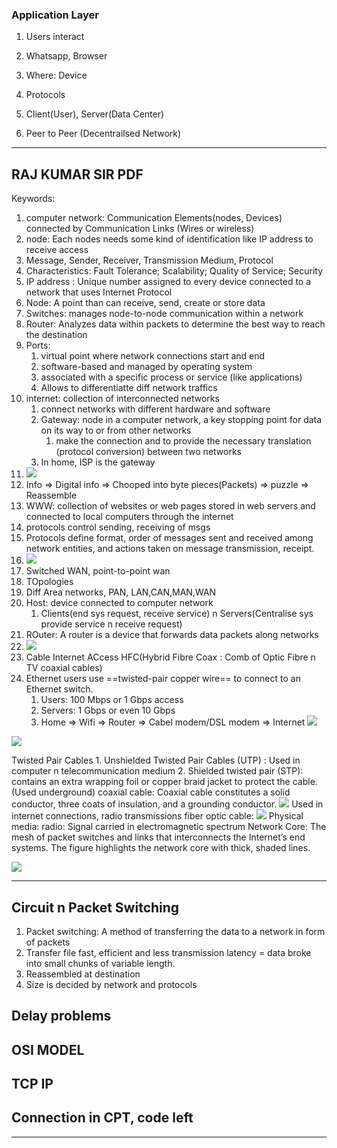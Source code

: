 
### Application Layer

1. Users interact
2. Whatsapp, Browser
3. Where:  Device
4. Protocols

5. Client(User), Server(Data Center)
6. Peer to Peer  (Decentrailsed Network) 


---
## RAJ KUMAR SIR PDF

Keywords:

1. computer network: Communication Elements(nodes, Devices) connected by Communication Links (Wires or wireless)
2. node: Each nodes needs some kind of identification like IP address to receive access
3. Message, Sender, Receiver, Transmission Medium, Protocol
4. Characteristics: Fault Tolerance; Scalability; Quality of Service; Security
5. IP address : Unique number assigned to every device connected to a network that uses Internet Protocol
6. Node: A point than can receive, send, create or store data
7. Switches: manages node-to-node communication within a network
8. Router: Analyzes data within packets to determine the best way to reach the destination
9. Ports: 
	1. virtual point where network connections start and end
	2. software-based and managed by operating system
	3. associated with a specific process or service (like applications)
	4. Allows to differentiatte diff network traffics
10. internet: collection of interconnected networks
	1. connect networks with different hardware and software
	2. Gateway: node in a computer network, a key stopping point for data on its way to or from other networks
		1. make the connection and to provide the necessary translation (protocol conversion) between two networks
	3. In home, ISP is the gateway
11. ![](/ZettleKasten/Unsorted/Attachment/Pasted_image_20250820074415.png)
12. Info => Digital info => Chooped into byte pieces(Packets) => puzzle => Reassemble
13. WWW: collection of websites or web pages stored in web servers and connected to local computers through the internet
14. protocols control sending, receiving of msgs
15. Protocols define format, order of messages sent and received among network entities, and actions taken on message transmission, receipt.
16. ![](/ZettleKasten/Unsorted/Attachment/Pasted_image_20250820074910.png)
17. Switched WAN, point-to-point wan
18. TOpologies
19. Diff Area networks, PAN, LAN,CAN,MAN,WAN
20. Host: device connected to computer network
	1. Clients(end sys request, receive service) n Servers(Centralise sys provide service n receive request)
21. ROuter: A router is a device that forwards data packets along networks
22. ![](/ZettleKasten/Unsorted/Attachment/Pasted_image_20250820081606.png)
23. Cable Internet ACcess   HFC(Hybrid Fibre Coax :  Comb of Optic Fibre n TV coaxial cables)
24. Ethernet users use ==twisted-pair copper wire== to connect to an Ethernet switch.
	1. Users: 100 Mbps or 1 Gbps access
	2. Servers: 1 Gbps or even 10 Gbps
	3. Home => Wifi => Router => Cabel modem/DSL modem => Internet
![](/ZettleKasten/Unsorted/Attachment/Pasted_image_20250820082150.png)

![](/ZettleKasten/Unsorted/Attachment/Pasted_image_20250820082406.png)

Twisted Pair Cables
	1. Unshielded Twisted Pair Cables (UTP) : Used in computer n telecommunication medium
	2. Shielded twisted pair (STP):  contains an extra wrapping foil or copper braid jacket to protect the cable.  (Used underground)
coaxial cable: Coaxial cable constitutes a solid conductor, three coats of insulation, and a grounding conductor.
		![](/ZettleKasten/Unsorted/Attachment/Pasted_image_20250820082701.png)
		Used in internet connections, radio transmissions
fiber optic cable:
	![](/ZettleKasten/Unsorted/Attachment/Pasted_image_20250820082849.png)
Physical media: radio: Signal carried in electromagnetic spectrum
Network Core:  The mesh of packet switches and links that interconnects the Internet’s end systems. The figure highlights the network core with thick, shaded lines.

![](/ZettleKasten/Unsorted/Attachment/Pasted_image_20250820083229.png)


---
##  Circuit n Packet Switching
 1) Packet switching: A method of transferring the data to a network in form of packets
 2) Transfer file fast, efficient and less transmission latency = data broke into small chunks of variable length. 
3) Reassembled at destination
4) Size is decided by network and protocols
## Delay problems 



## OSI MODEL



## TCP IP  




## Connection in CPT, code left

---
